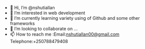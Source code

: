- 👋 Hi, I’m @nshutiallan
- 👀 I’m interested in web development
- 🌱 I’m currently learning variety using of Github and some other frameworks
- 💞️ I’m looking to collaborate on ...
- 📫 How to reach me :Email:nshutiallan00@gmail.com
Telephone:+250788479408

<!---
nshutiallan/nshutiallan is a ✨ special ✨ repository because its `README.md` (this file) appears on your GitHub profile.
You can click the Preview link to take a look at your changes.
--->
